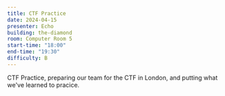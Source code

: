 ```yaml
---
title: CTF Practice
date: 2024-04-15
presenter: Echo
building: the-diamond
room: Computer Room 5
start-time: "18:00"
end-time: "19:30"
difficulty: B
---
```

CTF Practice, preparing our team for the CTF in London, and putting what we've learned to pracice.
